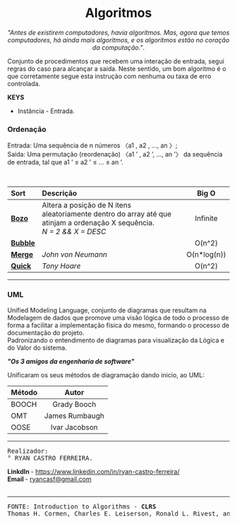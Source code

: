 <h1><center>Algoritmos</center></h1>
<center><i>"Antes de existirem computadores, havia algoritmos. Mas, agora que temos computadores, há ainda mais algoritmos, e os algoritmos estão no coração da computação."</i>. </center>

<p>Conjunto de procedimentos que recebem uma interação de entrada, segui regras do caso para alcançar a saída. Neste sentido, um bom algoritmo é o que corretamente segue esta instrução com nenhuma ou taxa de erro controlada.<br></p>
<b>KEYS</b>
<ul>
    <li>Instância - Entrada.</li>
</ul>

<h3>Ordenação</h3>
<p>Entrada: Uma sequência de n números 〈a1 , a2 , ..., an 〉; <br>Saída: Uma permutação (reordenação) 〈a1 ’ , a2 ’, ..., an ’〉 da sequência de entrada, tal que a1 ’ ≤ a2 ’ ≤ ... ≤ an ’.</p>

<br />

Sort | Descrição | Big O
:--------- | :------ | :------:
<b><a href="https://github.com/RyanCasf/Algoritmos/blob/master/src/main/java/br/com/ryan/sort/simple/bozo/Bozo.java">Bozo</a></b>|Altera a posição de N itens aleatoriamente dentro do array até que atinjam a ordenação X sequência.<br /><i>N = 2 && X = DESC</i>|Infinite
<b><a href="https://github.com/RyanCasf/Algoritmos">Bubble</a></b>||O(n^2)
<b><a href="https://github.com/RyanCasf/Algoritmos">Merge</a></b>|<i>John von Neumann</i>|O(n*log(n))
<b><a href="https://github.com/RyanCasf/Algoritmos">Quick</a></b>|<i>Tony Hoare</i>|O(n^2)
<hr>

<h3>UML</h3>
<p>Unified Modeling Language, conjunto de diagramas que resultam na Modelagem de dados que promove uma visão lógica de todo o processo de forma a facilitar a implementação física do mesmo, formando o processo de  documentação do projeto.<br>
Padronizando o entendimento de diagramas para visualização da Lógica e do Valor do sistema.</p>

<b><i>"Os 3 amigos da engenharia de software"</b></i><br>
<p>Unificaram os seus métodos de diagramação dando inicio, ao UML:</p>

Método | Autor
:--------- | :------:
BOOCH | Grady Booch
OMT | James Rumbaugh
OOSE | Ivar Jacobson 

<hr>

<pre>
Realizador:
° RYAN CASTRO FERREIRA.
</pre>

<b>LinkdIn </b>- https://www.linkedin.com/in/ryan-castro-ferreira/ <br>
<b>Email </b>- ryancasf@gmail.com <br> <br>

<hr />
<pre>
FONTE: Introduction to Algorithms - <b>CLRS</b>
Thomas H. Cormen, Charles E. Leiserson, Ronald L. Rivest, and Clifford Stein
</pre>

